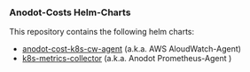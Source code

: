 ### Anodot-Costs Helm-Charts 

This repository contains the following helm charts:

* [anodot-cost-k8s-cw-agent](helm-chart-sources/anodot-cost-k8s-cw-agent/README.md) (a.k.a. AWS AloudWatch-Agent)
* [k8s-metrics-collector](helm-chart-sources/k8s-metrics-collector/README.md) (a.k.a. Anodot Prometheus-Agent )
